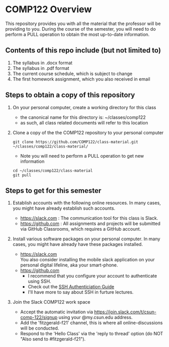 # COMP122 Overview

This repository provides you with  all the material that the professor will be providing to you.
During the course of the semester, you will need to do perform a PULL operation to obtain the most up-to-date information.

## Contents of this repo include (but not limited to)
  1. The syllabus in .docx format
  2. The syllabus in .pdf format
  3. The current course schedule, which is subject to change
  4. The first homework assignment, which you also received in email

## Steps to obtain a copy of this repository
  1. On your personal computer, create a working directory for this class
     - the canonical name for this directory is: \~/classes/comp122
     - as such, all class related documents will refer to this location

  1. Clone a copy of the the COMP122 repository to your personal computer
     ```
     git clone https://github.com/COMP122/class-material.git ~/classes/comp122/class-material/
     ```
     - Note you will need to perform a PULL operation to get new information
     ```
     cd ~/classes/comp122/class-material
     git pull
     ```
	
## Steps to get for this semester

  1. Establish accounts with the following online resources. In many cases, you might have already establish such accounts.
     - https://slack.com : The communication tool for this class is Slack.
     - https://github.com : All assignments and projects will be submitted via GitHub Classrooms, which requires a GitHub account.

  1. Install various software packages on your personal computer. In many cases, you might have already have these packages installed.
      - https://slack.com  <br />   You also consider installing the mobile slack application on your personal digital lifeline, aka your smart-phone.
      - https://github.com <br /> 
          - I recommend that you configure your account to authenticate using SSH.
          - Check out the [SSH Authenticiation Guide](https://docs.github.com/en/github/authenticating-to-github/connecting-to-github-with-ssh)
          - I'll have more to say about SSH in furture lectures.
 
  1. Join the Slack COMP122 work space
      - Accept the automatic invitation via https://join.slack.com/t/csun-comp-122/signup using your @my.csun.edu address.
      - Add the 'fitzgerald-f21' channel, this is where all online-discussions will be conducted.
      - Respond to the 'Hello Class' via the 'reply to thread' option (do NOT "Also send to #fitzgerald-f21").
 



